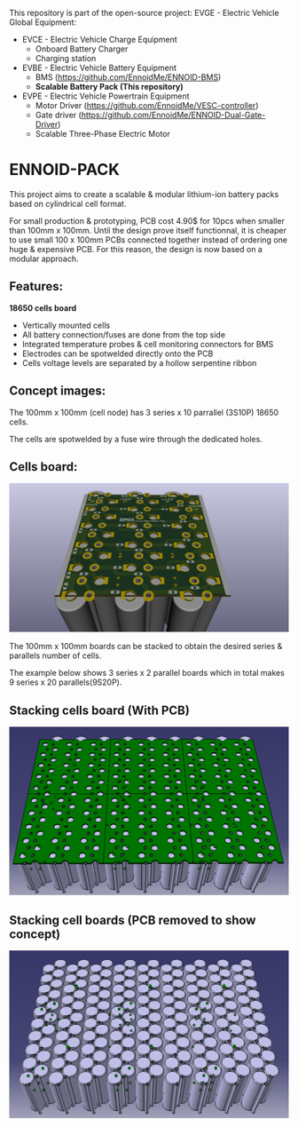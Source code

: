 This repository is part of the open-source project: EVGE - Electric Vehicle Global Equipment:

- EVCE - Electric Vehicle Charge Equipment
  - Onboard Battery Charger
  - Charging station
- EVBE - Electric Vehicle Battery Equipment 
  - BMS (https://github.com/EnnoidMe/ENNOID-BMS)
  - **Scalable Battery Pack (This repository)**
- EVPE - Electric Vehicle Powertrain Equipment
  - Motor Driver (https://github.com/EnnoidMe/VESC-controller)
  - Gate driver (https://github.com/EnnoidMe/ENNOID-Dual-Gate-Driver)
  - Scalable Three-Phase Electric Motor

# ENNOID-PACK

This project aims to create a scalable & modular lithium-ion battery packs based on cylindrical cell format.

For small production & prototyping, PCB cost 4.90$ for 10pcs when smaller than 100mm x 100mm. Until the design prove itself functionnal, it is cheaper to use small 100 x 100mm PCBs connected together instead of ordering one huge & expensive PCB. For this reason, the design is now based on a modular approach.

## Features:

**18650 cells board**
- Vertically mounted cells
- All battery connection/fuses are done from the top side
- Integrated temperature probes & cell monitoring connectors for BMS
- Electrodes can be spotwelded directly onto the PCB
- Cells voltage levels are separated by a hollow serpentine ribbon

 

## Concept images:

The 100mm x 100mm (cell node) has 3 series x 10 parrallel (3S10P) 18650 cells. 

The cells are spotwelded by a fuse wire through the dedicated holes.


## Cells board:
![alt text](PIC/Node.png)

The 100mm x 100mm boards can be stacked to obtain the desired series & parallels number of cells.

The example below shows 3 series x 2 parallel boards which in total makes 9 series x 20 parallels(9S20P).


## Stacking cells board (With PCB)
![alt text](PIC/With_PCB.png)

## Stacking cell boards (PCB removed to show concept)

![alt text](PIC/No_PCB.png)
